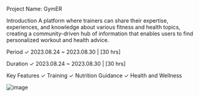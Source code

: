 Project Name: GymER

Introduction
A platform where trainers can share their expertise, experiences, and knowledge about various fitness and health topics, creating a community-driven hub of information that enables users to find personalized workout and health advice.

Period
✓ 2023.08.24 ~ 2023.08.30 | [30 hrs]

Duration
✓ 2023.08.24 ~ 2023.08.30 | [30 hrs]

Key Features
✓ Training
✓ Nutrition Guidance
✓ Health and Wellness


![image](https://github.com/minibe0/Gymman/assets/61962925/6bf70f74-d8e0-4099-8814-d077bb7d4684)
